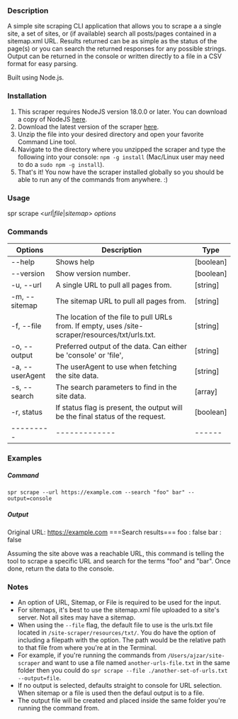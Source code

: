 ### Description

A simple site scraping CLI application that allows you to scrape a a single site, a set of sites, or (if available) search all posts/pages contained in a sitemap.xml URL. Results returned can be as simple as the status of the page(s) or you can search the returned responses for any possible strings. Output can be returned in the console or written directly to a file in a CSV format for easy parsing.

Built using Node.js.

### Installation

1. This scraper requires NodeJS version 18.0.0 or later. You can download a copy of NodeJS [here](https://nodejs.org/en/).
2. Download the latest version of the scraper [here](https://github.com/ajzaradichMV/site-scraper/archive/refs/heads/main.zip).
3. Unzip the file into your desired directory and open your favorite Command Line tool.
4. Navigate to the directory where you unzipped the scraper and type the following into your console: `npm -g install` (Mac/Linux user may need to do a `sudo npm -g install`).
5. That's it! You now have the scraper installed globally so you should be able to run any of the commands from anywhere. :)

### Usage

spr scrape <_url_|_file_|_sitemap_> _options_

### Commands

| Options | Description | Type |
|---------|-------------|------|
| --help | Shows help | [boolean] |
| --version | Show version number. | [boolean] |
| -u, --url | A single URL to pull all pages from. | [string] |
| -m, --sitemap | The sitemap URL to pull all pages from. | [string] |
| -f, --file | The location of the file to pull URLs from. If empty, uses /site-scraper/resources/txt/urls.txt. | [string] |
| -o, --output | Preferred output of the data. Can either be 'console' or 'file', | [string] |
| -a, --userAgent | The userAgent to use when fetching the site data. | [string] |
| -s, --search | The search parameters to find in the site data. | [array] |
| -r, status | If status flag is present, the output will be the final status of the request. | [boolean] |
|---------|-------------|------|

### Examples

##### Command
`spr scrape --url https://example.com --search "foo" bar" --output=console`

##### Output
Original URL: https://example.com
===Search results===
foo : false
bar : false

Assuming the site above was a reachable URL, this command is telling the tool to scrape a specific URL and search for the terms "foo" and "bar". Once done, return the data to the console. 

### Notes

- An option of URL, Sitemap, or File is required to be used for the input. 
- For sitemaps, it's best to use the sitemap.xml file uploaded to a site's server. Not all sites may have a sitemap.
- When using the `--file` flag, the default file to use is the urls.txt file located in `/site-scraper/resources/txt/`. You do have the option of including a filepath with the option. The path would be the relative path to that file from where you're at in the Terminal. 
 - For example, if you're running the commands from `/Users/ajzar/site-scraper` and want to use a file named `another-urls-file.txt` in the same folder then you could do `spr scrape --file ./another-set-of-urls.txt --output=file`. 
- If no output is selected, defaults straight to console for URL selection. When sitemap or a file is used then the defaul output is to a file.
- The output file will be created and placed inside the same folder you're running the command from.

